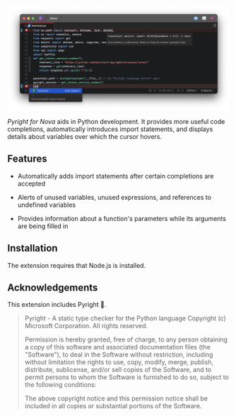 ![Screenshot of the Nova editor showcasing Pyright functionality.](https://raw.githubusercontent.com/belcar-s/nova-pyright/trunk/Screenshots/main.png)

*Pyright for Nova* aids in Python development. It provides more useful code completions, automatically introduces import statements, and displays details about variables over which the cursor hovers.

## Features

* Automatically adds import statements after certain completions are accepted

* Alerts of unused variables, unused expressions, and references to undefined variables

* Provides information about a function's parameters while its arguments are being filled in

## Installation

The extension requires that Node.js is installed.


## Acknowledgements

This extension includes Pyright 🙂.

> Pyright - A static type checker for the Python language
> Copyright (c) Microsoft Corporation. All rights reserved.
>
> Permission is hereby granted, free of charge, to any person obtaining a copy of this software and associated documentation files (the "Software"), to deal in the Software without restriction, including without limitation the rights to use, copy, modify, merge, publish, distribute, sublicense, and/or sell copies of the Software, and to permit persons to whom the Software is furnished to do so, subject to the following conditions:
>
> The above copyright notice and this permission notice shall be included in all copies or substantial portions of the Software.


